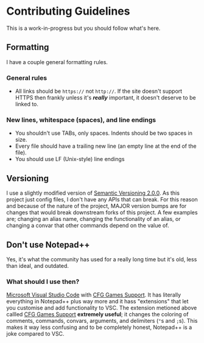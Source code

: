 # Contributing Guidelines
This is a work-in-progress but you should follow what's here.


## Formatting
I have a couple general formatting rules.

### General rules
- All links should be `https://` not `http://`. If the site doesn't support HTTPS then frankly unless it's ***really*** important, it doesn't deserve to be linked to. 

### New lines, whitespace (spaces), and line endings
- You shouldn't use TABs, only spaces. Indents should be two spaces in size.
- Every file should have a trailing new line (an empty line at the end of the file).
- You should use LF (Unix-style) line endings


## Versioning
I use a slightly modified version of [Semantic Versioning 2.0.0](https://semver.org/spec/v2.0.0.html). As this project just config files, I don't have any APIs that can break. For this reason and because of the nature of the project, MAJOR version bumps are for changes that would break downstream forks of this project.
A few examples are; changing an alias name, changing the functionality of an alias, or changing a convar that other commands depend on the value of.


## Don't use Notepad++
Yes, it's what the community has used for a really long time but it's old, less than ideal, and outdated.

### What should I use then?
[Microsoft Visual Studio Code](https://code.visualstudio.com) with [CFG Games Support](https://marketplace.visualstudio.com/items?itemName=joelcancela.cfg-games-support). It has literally everything in Notepad++ plus way more and it hass "extensions" that let you customise and add functionality to VSC.
The extension metioned above callled [CFG Games Support](https://marketplace.visualstudio.com/items?itemName=joelcancela.cfg-games-support) **extremely useful**; it changes the coloring of comments, commands, convars, arguments, and delimiters (`"`s and `;`s). This makes it way less confusing and to be completely honest, Notepad++ is a joke compared to VSC.
